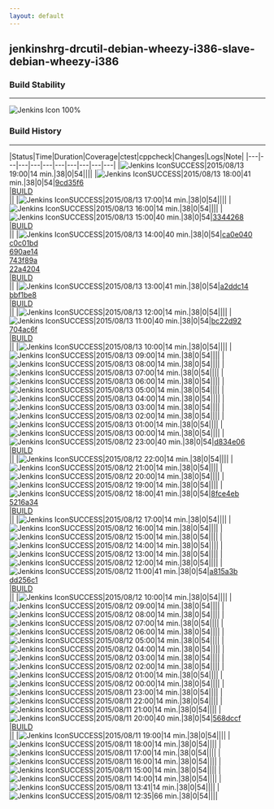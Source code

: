```yaml
---
layout: default
---
```

## jenkinshrg-drcutil-debian-wheezy-i386-slave-debian-wheezy-i386
### Build Stability
___
![Jenkins Icon](http://jenkinshrg.github.io/images/48x48/health-80plus.png)
100%
  
### Build History
___
|Status|Time|Duration|Coverage|<span class='badge'>ctest</span>|<span class='badge'>cppcheck</span>|Changes|Logs|Note|
|---|---|---|---|---|---|---|---|---|---|
|![Jenkins Icon](http://jenkinshrg.github.io/images/24x24/blue.png)SUCCESS|2015/08/13 19:00|14 min.|38|0|54||||
|![Jenkins Icon](http://jenkinshrg.github.io/images/24x24/blue.png)SUCCESS|2015/08/13 18:00|41 min.|38|0|54|[9cd35f6](https://github.com/jrl-umi3218/hmc2/commit/9cd35f6d4b6e45795b38e7b5cac4f9fdcb1c9d3d)<br>|[BUILD](https://drive.google.com/file/d/0B54sHwaxmuM4SE9xMmFCNVJReTg/view?usp=drivesdk)<br>||
|![Jenkins Icon](http://jenkinshrg.github.io/images/24x24/blue.png)SUCCESS|2015/08/13 17:00|14 min.|38|0|54||||
|![Jenkins Icon](http://jenkinshrg.github.io/images/24x24/blue.png)SUCCESS|2015/08/13 16:00|14 min.|38|0|54||||
|![Jenkins Icon](http://jenkinshrg.github.io/images/24x24/blue.png)SUCCESS|2015/08/13 15:00|40 min.|38|0|54|[3344268](https://github.com/jrl-umi3218/hrpsys-humanoid/commit/3344268009b9d87436e36f141cb72abafdf00f2d)<br>|[BUILD](https://drive.google.com/file/d/0B54sHwaxmuM4Z09uTjFDOEFOc2c/view?usp=drivesdk)<br>||
|![Jenkins Icon](http://jenkinshrg.github.io/images/24x24/blue.png)SUCCESS|2015/08/13 14:00|40 min.|38|0|54|[ca0e040](https://github.com/jrl-umi3218/hrpsys-humanoid/commit/ca0e04085e9acdd6b0f5d8beadefa421b512e373)<br>[c0c01bd](https://github.com/jrl-umi3218/hrpsys-humanoid/commit/c0c01bda02a0f42b14ef9d37f39d11c41638b404)<br>[690ae14](https://github.com/jrl-umi3218/hrpsys-humanoid/commit/690ae14fa16fabacc21758a1b81742f055e05afc)<br>[743f89a](https://github.com/jrl-umi3218/hrpsys-humanoid/commit/743f89a2ea0ecea3da274eeedd87d03f30785220)<br>[22a4204](https://github.com/jrl-umi3218/hrpsys-humanoid/commit/22a4204926e5454c3f87a6635d9a3bbbe4295889)<br>|[BUILD](https://drive.google.com/file/d/0B54sHwaxmuM4ZXp1VzA0Yi0xTFE/view?usp=drivesdk)<br>||
|![Jenkins Icon](http://jenkinshrg.github.io/images/24x24/blue.png)SUCCESS|2015/08/13 13:00|41 min.|38|0|54|[a2ddc14](https://github.com/jrl-umi3218/hmc2/commit/a2ddc14a06dbeffed44b66d78d65dbfde8538a87)<br>[bbf1be8](https://github.com/jrl-umi3218/hrpsys-humanoid/commit/bbf1be86cc70369a62285371bc242d53a5092d1e)<br>|[BUILD](https://drive.google.com/file/d/0B54sHwaxmuM4X0JhbGFXeVpya3M/view?usp=drivesdk)<br>||
|![Jenkins Icon](http://jenkinshrg.github.io/images/24x24/blue.png)SUCCESS|2015/08/13 12:00|14 min.|38|0|54||||
|![Jenkins Icon](http://jenkinshrg.github.io/images/24x24/blue.png)SUCCESS|2015/08/13 11:00|40 min.|38|0|54|[bc22d92](https://github.com/jrl-umi3218/hrpsys-humanoid/commit/bc22d9238d608d1469fa7e7e1b4a33c3209e39a1)<br>[704ac6f](https://github.com/jrl-umi3218/hrpsys-humanoid/commit/704ac6f7d26ff94455bd4381ea114f69fde14369)<br>|[BUILD](https://drive.google.com/file/d/0B54sHwaxmuM4b1lDRGhRdDMzV0k/view?usp=drivesdk)<br>||
|![Jenkins Icon](http://jenkinshrg.github.io/images/24x24/blue.png)SUCCESS|2015/08/13 10:00|14 min.|38|0|54||||
|![Jenkins Icon](http://jenkinshrg.github.io/images/24x24/blue.png)SUCCESS|2015/08/13 09:00|14 min.|38|0|54||||
|![Jenkins Icon](http://jenkinshrg.github.io/images/24x24/blue.png)SUCCESS|2015/08/13 08:00|14 min.|38|0|54||||
|![Jenkins Icon](http://jenkinshrg.github.io/images/24x24/blue.png)SUCCESS|2015/08/13 07:00|14 min.|38|0|54||||
|![Jenkins Icon](http://jenkinshrg.github.io/images/24x24/blue.png)SUCCESS|2015/08/13 06:00|14 min.|38|0|54||||
|![Jenkins Icon](http://jenkinshrg.github.io/images/24x24/blue.png)SUCCESS|2015/08/13 05:00|14 min.|38|0|54||||
|![Jenkins Icon](http://jenkinshrg.github.io/images/24x24/blue.png)SUCCESS|2015/08/13 04:00|14 min.|38|0|54||||
|![Jenkins Icon](http://jenkinshrg.github.io/images/24x24/blue.png)SUCCESS|2015/08/13 03:00|14 min.|38|0|54||||
|![Jenkins Icon](http://jenkinshrg.github.io/images/24x24/blue.png)SUCCESS|2015/08/13 02:00|14 min.|38|0|54||||
|![Jenkins Icon](http://jenkinshrg.github.io/images/24x24/blue.png)SUCCESS|2015/08/13 01:00|14 min.|38|0|54||||
|![Jenkins Icon](http://jenkinshrg.github.io/images/24x24/blue.png)SUCCESS|2015/08/13 00:00|14 min.|38|0|54||||
|![Jenkins Icon](http://jenkinshrg.github.io/images/24x24/blue.png)SUCCESS|2015/08/12 23:00|40 min.|38|0|54|[d834e06](https://github.com/jrl-umi3218/hrpsys-humanoid/commit/d834e0699d905781b777e379dad1a08ca99a81e9)<br>|[BUILD](https://drive.google.com/file/d/0B54sHwaxmuM4TXg3b0k4VUVpT0k/view?usp=drivesdk)<br>||
|![Jenkins Icon](http://jenkinshrg.github.io/images/24x24/blue.png)SUCCESS|2015/08/12 22:00|14 min.|38|0|54||||
|![Jenkins Icon](http://jenkinshrg.github.io/images/24x24/blue.png)SUCCESS|2015/08/12 21:00|14 min.|38|0|54||||
|![Jenkins Icon](http://jenkinshrg.github.io/images/24x24/blue.png)SUCCESS|2015/08/12 20:00|14 min.|38|0|54||||
|![Jenkins Icon](http://jenkinshrg.github.io/images/24x24/blue.png)SUCCESS|2015/08/12 19:00|14 min.|38|0|54||||
|![Jenkins Icon](http://jenkinshrg.github.io/images/24x24/blue.png)SUCCESS|2015/08/12 18:00|41 min.|38|0|54|[8fce4eb](https://github.com/jrl-umi3218/hmc2/commit/8fce4eb6935781b15c3389b096705d595019e642)<br>[5216a34](https://github.com/jrl-umi3218/hrpsys-humanoid/commit/5216a34f441bb9ee35c06e144c9ae8e8a887b736)<br>|[BUILD](https://drive.google.com/file/d/0B54sHwaxmuM4TzQ1aE1ydnFzOVE/view?usp=drivesdk)<br>||
|![Jenkins Icon](http://jenkinshrg.github.io/images/24x24/blue.png)SUCCESS|2015/08/12 17:00|14 min.|38|0|54||||
|![Jenkins Icon](http://jenkinshrg.github.io/images/24x24/blue.png)SUCCESS|2015/08/12 16:00|14 min.|38|0|54||||
|![Jenkins Icon](http://jenkinshrg.github.io/images/24x24/blue.png)SUCCESS|2015/08/12 15:00|14 min.|38|0|54||||
|![Jenkins Icon](http://jenkinshrg.github.io/images/24x24/blue.png)SUCCESS|2015/08/12 14:00|14 min.|38|0|54||||
|![Jenkins Icon](http://jenkinshrg.github.io/images/24x24/blue.png)SUCCESS|2015/08/12 13:00|14 min.|38|0|54||||
|![Jenkins Icon](http://jenkinshrg.github.io/images/24x24/blue.png)SUCCESS|2015/08/12 12:00|14 min.|38|0|54||||
|![Jenkins Icon](http://jenkinshrg.github.io/images/24x24/blue.png)SUCCESS|2015/08/12 11:00|41 min.|38|0|54|[a815a3b](https://github.com/jrl-umi3218/hmc2/commit/a815a3bd0cbe1a321adda3044bf7944c9b1a9fb6)<br>[dd256c1](https://github.com/jrl-umi3218/hrpsys-humanoid/commit/dd256c1c45b914d8845bf3c297afe0fe41b5eb3f)<br>|[BUILD](https://drive.google.com/file/d/0B54sHwaxmuM4MGtUbHBTWXRTOGc/view?usp=drivesdk)<br>||
|![Jenkins Icon](http://jenkinshrg.github.io/images/24x24/blue.png)SUCCESS|2015/08/12 10:00|14 min.|38|0|54||||
|![Jenkins Icon](http://jenkinshrg.github.io/images/24x24/blue.png)SUCCESS|2015/08/12 09:00|14 min.|38|0|54||||
|![Jenkins Icon](http://jenkinshrg.github.io/images/24x24/blue.png)SUCCESS|2015/08/12 08:00|14 min.|38|0|54||||
|![Jenkins Icon](http://jenkinshrg.github.io/images/24x24/blue.png)SUCCESS|2015/08/12 07:00|14 min.|38|0|54||||
|![Jenkins Icon](http://jenkinshrg.github.io/images/24x24/blue.png)SUCCESS|2015/08/12 06:00|14 min.|38|0|54||||
|![Jenkins Icon](http://jenkinshrg.github.io/images/24x24/blue.png)SUCCESS|2015/08/12 05:00|14 min.|38|0|54||||
|![Jenkins Icon](http://jenkinshrg.github.io/images/24x24/blue.png)SUCCESS|2015/08/12 04:00|14 min.|38|0|54||||
|![Jenkins Icon](http://jenkinshrg.github.io/images/24x24/blue.png)SUCCESS|2015/08/12 03:00|14 min.|38|0|54||||
|![Jenkins Icon](http://jenkinshrg.github.io/images/24x24/blue.png)SUCCESS|2015/08/12 02:00|14 min.|38|0|54||||
|![Jenkins Icon](http://jenkinshrg.github.io/images/24x24/blue.png)SUCCESS|2015/08/12 01:00|14 min.|38|0|54||||
|![Jenkins Icon](http://jenkinshrg.github.io/images/24x24/blue.png)SUCCESS|2015/08/12 00:00|14 min.|38|0|54||||
|![Jenkins Icon](http://jenkinshrg.github.io/images/24x24/blue.png)SUCCESS|2015/08/11 23:00|14 min.|38|0|54||||
|![Jenkins Icon](http://jenkinshrg.github.io/images/24x24/blue.png)SUCCESS|2015/08/11 22:00|14 min.|38|0|54||||
|![Jenkins Icon](http://jenkinshrg.github.io/images/24x24/blue.png)SUCCESS|2015/08/11 21:00|14 min.|38|0|54||||
|![Jenkins Icon](http://jenkinshrg.github.io/images/24x24/blue.png)SUCCESS|2015/08/11 20:00|40 min.|38|0|54|[568dccf](https://github.com/jrl-umi3218/hrpsys-humanoid/commit/568dccfcbdd328e686cf620334ceb1f1936682fb)<br>|[BUILD](https://drive.google.com/file/d/0B54sHwaxmuM4TjV4Unh4ZThNN0E/view?usp=drivesdk)<br>||
|![Jenkins Icon](http://jenkinshrg.github.io/images/24x24/blue.png)SUCCESS|2015/08/11 19:00|14 min.|38|0|54||||
|![Jenkins Icon](http://jenkinshrg.github.io/images/24x24/blue.png)SUCCESS|2015/08/11 18:00|14 min.|38|0|54||||
|![Jenkins Icon](http://jenkinshrg.github.io/images/24x24/blue.png)SUCCESS|2015/08/11 17:00|14 min.|38|0|54||||
|![Jenkins Icon](http://jenkinshrg.github.io/images/24x24/blue.png)SUCCESS|2015/08/11 16:00|14 min.|38|0|54||||
|![Jenkins Icon](http://jenkinshrg.github.io/images/24x24/blue.png)SUCCESS|2015/08/11 15:00|14 min.|38|0|54||||
|![Jenkins Icon](http://jenkinshrg.github.io/images/24x24/blue.png)SUCCESS|2015/08/11 14:00|14 min.|38|0|54||||
|![Jenkins Icon](http://jenkinshrg.github.io/images/24x24/blue.png)SUCCESS|2015/08/11 13:41|14 min.|38|0|54||||
|![Jenkins Icon](http://jenkinshrg.github.io/images/24x24/blue.png)SUCCESS|2015/08/11 12:35|66 min.|38|0|54||||
